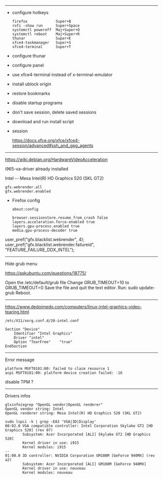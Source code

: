 
-------------------------------------------------------------------------------

- configure hotkeys

	```
	firefox				Super+B
	rofi -show run		Super+Space
	systemctl poweroff	Maj+Super+Q
	systemctl reboot	Maj+Super+R
	thunar				Super+E
	xfce4-taskmanager	Super+S
	xfce4-terminal		Super+T	
	```

- configure thunar
- configure panel
- use xfce4-terminal instead of x-terminal-emulator
- install ublock origin
- restore bookmarks
- disable startup programs
- don't save session, delete saved sessions
- download and run install script

- session
	
	https://docs.xfce.org/xfce/xfce4-session/advanced#ssh_and_gpg_agents  

-------------------------------------------------------------------------------

https://wiki.debian.org/HardwareVideoAcceleration  

i965-va-driver already installed

Intel -- Mesa Intel(R) HD Graphics 520 (SKL GT2)

    gfx.webrender.all
    gfx.webrender.enabled


- Firefox config

	`about:config`

	```
	browser.sessionstore.resume_from_crash false
	layers.acceleration.force-enabled true
	layers.gpu-process.enabled true
	media.gpu-process-decoder true
	```
	
user_pref("gfx.blacklist.webrender", 4);
user_pref("gfx.blacklist.webrender.failureid", "FEATURE_FAILURE_DDX_INTEL");

-------------------------------------------------------------------------------

Hide grub menu

https://askubuntu.com/questions/18775/

Open the /etc/default/grub file
Change GRUB_TIMEOUT=10 to GRUB_TIMEOUT=0
Save the file and quit the text editor.
Run: sudo update-grub
Reboot.

-------------------------------------------------------------------------------

https://www.dedoimedo.com/computers/linux-intel-graphics-video-tearing.html

`/etc/X11/xorg.conf.d/20-intel.conf`

```
Section "Device"
    Identifier "Intel Graphics"
    Driver "intel"
    Option "TearFree"    "true"
EndSection
```

-------------------------------------------------------------------------------

Error message

```
platform MSFT0101:00: failed to claim resource 1
acpi MSFT0101:00: platform device creation failed: -16
```

disable TPM ?

-------------------------------------------------------------------------------

Drivers infos

```
glxinfo|egrep "OpenGL vendor|OpenGL renderer"
OpenGL vendor string: Intel
OpenGL renderer string: Mesa Intel(R) HD Graphics 520 (SKL GT2)
```

```
sudo lspci -k | grep -EA3 'VGA|3D|Display'
00:02.0 VGA compatible controller: Intel Corporation Skylake GT2 [HD Graphics 520] (rev 07)
        Subsystem: Acer Incorporated [ALI] Skylake GT2 [HD Graphics 520]
        Kernel driver in use: i915
        Kernel modules: i915
--
01:00.0 3D controller: NVIDIA Corporation GM108M [GeForce 940MX] (rev a2)
        Subsystem: Acer Incorporated [ALI] GM108M [GeForce 940MX]
        Kernel driver in use: nouveau
        Kernel modules: nouveau
```


